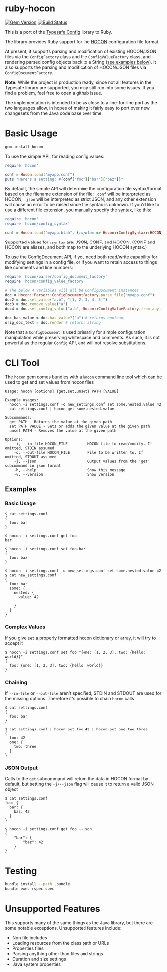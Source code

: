 ruby-hocon
==========
[![Gem Version](https://badge.fury.io/rb/hocon.svg)](https://badge.fury.io/rb/hocon) [![Build Status](https://travis-ci.org/puppetlabs/ruby-hocon.png?branch=master)](https://travis-ci.org/puppetlabs/ruby-hocon)

This is a port of the [Typesafe Config](https://github.com/typesafehub/config) library to Ruby.

The library provides Ruby support for the [HOCON](https://github.com/typesafehub/config/blob/master/HOCON.md) configuration file format.


At present, it supports parsing and modification of existing HOCON/JSON files via the `ConfigFactory`
class and the `ConfigValueFactory` class, and rendering parsed config objects back to a String
([see examples below](#basic-usage)). It also supports the parsing and modification of HOCON/JSON files via
`ConfigDocumentFactory`.

**Note:** While the project is production ready, since not all features in the Typesafe library are supported,
you may still run into some issues. If you find a problem, feel free to open a github issue.

The implementation is intended to be as close to a line-for-line port as the two languages allow,
in hopes of making it fairly easy to port over new changesets from the Java code base over time.

Basic Usage
===========

```sh
gem install hocon
```

To use the simple API, for reading config values:

```rb
require 'hocon'

conf = Hocon.load("myapp.conf")
puts "Here's a setting: #{conf["foo"]["bar"]["baz"]}"
```

By default, the simple API will determine the configuration file syntax/format
based on the filename extension of the file; `.conf` will be interpreted as HOCON,
`.json` will be interpreted as strict JSON, and any other extension will cause an
error to be raised since the syntax is unknown.  If you'd like to use a different
file extension, you manually specify the syntax, like this:

```rb
require 'hocon'
require 'hocon/config_syntax'

conf = Hocon.load("myapp.blah", {:syntax => Hocon::ConfigSyntax::HOCON})
```

Supported values for `:syntax` are: JSON, CONF, and HOCON.  (CONF and HOCON are
aliases, and both map to the underlying HOCON syntax.)

To use the ConfigDocument API, if you need both read/write capability for
modifying settings in a config file, or if you want to retain access to
things like comments and line numbers:

```rb
require 'hocon/parser/config_document_factory'
require 'hocon/config_value_factory'

# The below 4 variables will all be ConfigDocument instances
doc = Hocon::Parser::ConfigDocumentFactory.parse_file("myapp.conf")
doc2 = doc.set_value("a.b", "[1, 2, 3, 4, 5]")
doc3 = doc.remove_value("a")
doc4 = doc.set_config_value("a.b", Hocon::ConfigValueFactory.from_any_ref([1, 2, 3, 4, 5]))

doc_has_value = doc.has_value?("a") # returns boolean
orig_doc_text = doc.render # returns string
```

Note that a `ConfigDocument` is used primarily for simple configuration manipulation while preserving
whitespace and comments. As such, it is not powerful as the regular `Config` API, and will not resolve
substitutions.

CLI Tool
========
The `hocon` gem comes bundles with a `hocon` command line tool which can be used to get and set values from hocon files

```
Usage: hocon [options] {get,set,unset} PATH [VALUE]

Example usages:
  hocon -i settings.conf -o new_settings.conf set some.nested.value 42
  cat settings.conf | hocon get some.nested.value

Subcommands:
  get PATH - Returns the value at the given path
  set PATH VALUE - Sets or adds the given value at the given path
  unset PATH - Removes the value at the given path

Options:
    -i, --in-file HOCON_FILE         HOCON file to read/modify. If omitted, STDIN assumed
    -o, --out-file HOCON_FILE        File to be written to. If omitted, STDOUT assumed
    -j, --json                       Output values from the 'get' subcommand in json format
    -h, --help                       Show this message
    -v, --version                    Show version
```

Examples
--------
### Basic Usage
```
$ cat settings.conf
{
  foo: bar
}

$ hocon -i settings.conf get foo
bar

$ hocon -i settings.conf set foo.baz
{
  foo: baz
}

$ hocon -i settings.conf -o new_settings.conf set some.nested.value 42
$ cat new_settings.conf
{
  foo: bar
  some: {
    nested: {
      value: 42

    }
  }
}
```

### Complex Values
If you give `set` a properly formatted hocon dictionary or array, it will try to accept it

```
$ hocon -i settings.conf set foo "{one: [1, 2, 3], two: {hello: world}}"
{
  foo: {one: [1, 2, 3], two: {hello: world}}
}
```

### Chaining
If `--in-file` or `--out-file` aren't specified, STDIN and STDOUT are used for the missing options. Therefore it's possible to chain `hocon` calls

```
$ cat settings.conf
{
  foo: bar
}

$ cat settings.conf | hocon set foo 42 | hocon set one.two three
{
  foo: 42
  one: {
    two: three
  }
}
```

### JSON Output
Calls to the `get` subcommand will return the data in HOCON format by default, but setting the `-j/--json` flag will cause it to return a valid JSON object

```
$ cat settings.conf
foo: {
  bar: {
    baz: 42
  }
}

$ hocon -i settings.conf get foo --json
{
    "bar": {
        "baz": 42
    }
}
```

Testing
=======

```sh
bundle install --path .bundle
bundle exec rspec spec
```

Unsupported Features
====================

This supports many of the same things as the Java library, but there are some notable exceptions.
Unsupported features include:

* Non file includes
* Loading resources from the class path or URLs
* Properties files
* Parsing anything other than files and strings
* Duration and size settings
* Java system properties

